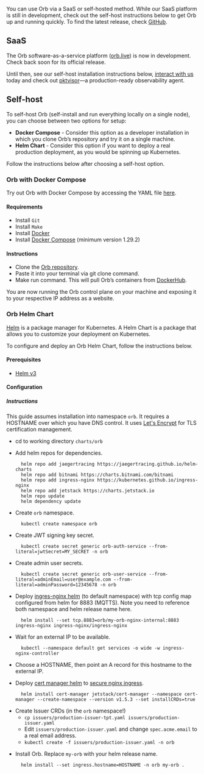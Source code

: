 You can use Orb via a SaaS or self-hosted method. While our SaaS platform is still in development, check out the self-host instructions below to get Orb up and running quickly. To find the latest release, check [GitHub](https://github.com/ns1labs/orb/releases).

## SaaS
The Orb software-as-a-service platform ([orb.live](http://orb.live)) is now in development. Check back soon for its official release.

Until then, see our self-host installation instructions below, [interact with us](https://getorb.io/contact/) today and check out [pktvisor](https://pktvisor.dev/)—a production-ready observability agent.

## Self-host
To self-host Orb (self-install and run everything locally on a single node), you can choose between two options for setup:

* **Docker Compose** - Consider this option as a developer installation in which you clone Orb’s repository and try it on a single machine.
* **Helm Chart** - Consider this option if you want to deploy a real production deployment, as you would be spinning up Kubernetes.

Follow the instructions below after choosing a self-host option. 

### Orb with Docker Compose
Try out Orb with Docker Compose by accessing the YAML file [here](https://github.com/ns1labs/orb/blob/develop/docker/docker-compose.yml).

#### Requirements

* Install `Git`
* Install `Make`
* Install [Docker](https://docs.docker.com/engine/install/)
* Install [Docker Compose](https://docs.docker.com/compose/gettingstarted/) (minimum version 1.29.2)

#### Instructions

* Clone the [Orb repository](https://github.com/ns1labs/orb).
* Paste it into your terminal via git clone command.
* Make run command. This will pull Orb’s containers from [DockerHub](https://hub.docker.com/u/ns1labs).

You are now running the Orb control plane on your machine and exposing it to your respective IP address as a website.


### Orb Helm Chart
[Helm](https://helm.sh/) is a package manager for Kubernetes. A Helm Chart is a package that allows you to customize your deployment on Kubernetes.

To configure and deploy an Orb Helm Chart, follow the instructions below.

#### Prerequisites
* [Helm v3](https://helm.sh/docs/intro/quickstart/)

#### Configuration
##### Instructions
This guide assumes installation into namespace `orb`. It requires a HOSTNAME over which you have DNS control. It uses [Let's Encrypt](https://letsencrypt.org/) for TLS certification management.

* cd to working directory `charts/orb`

* Add helm repos for dependencies.



        helm repo add jaegertracing https://jaegertracing.github.io/helm-charts
        helm repo add bitnami https://charts.bitnami.com/bitnami
        helm repo add ingress-nginx https://kubernetes.github.io/ingress-nginx
        helm repo add jetstack https://charts.jetstack.io
        helm repo update
        helm dependency update


* Create `orb` namespace.

        kubectl create namespace orb

* Create JWT signing key secret.

        kubectl create secret generic orb-auth-service --from-literal=jwtSecret=MY_SECRET -n orb

* Create admin user secrets.

        kubectl create secret generic orb-user-service --from-literal=adminEmail=user@example.com --from-literal=adminPassword=12345678 -n orb

* Deploy [ingres-nginx helm](https://kubernetes.github.io/ingress-nginx/deploy/#using-helm) (to default namespace) with tcp config map configured from helm for 8883 (MQTTS). Note you need to reference both namespace and helm release name here.

        helm install --set tcp.8883=orb/my-orb-nginx-internal:8883 ingress-nginx ingress-nginx/ingress-nginx

* Wait for an external IP to be available.

        kubectl --namespace default get services -o wide -w ingress-nginx-controller

* Choose a HOSTNAME, then point an A record for this hostname to the external IP.

* Deploy [cert manager helm](https://cert-manager.io/docs/installation/helm/) to [secure nginx ingress](https://cert-manager.io/docs/tutorials/acme/ingress/).

        helm install cert-manager jetstack/cert-manager --namespace cert-manager --create-namespace --version v1.5.3 --set installCRDs=true

- Create Issuer CRDs (in the `orb` namespace!)
    - `cp issuers/production-issuer-tpt.yaml issuers/production-issuer.yaml`
    - Edit `issuers/production-issuer.yaml` and change `spec.acme.email` to a real email address.
    - `kubectl create -f issuers/production-issuer.yaml -n orb`

* Install Orb. Replace `my-orb` with your helm release name.

        helm install --set ingress.hostname=HOSTNAME -n orb my-orb .



